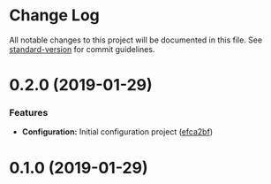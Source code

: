 # Change Log

All notable changes to this project will be documented in this file. See [standard-version](https://github.com/conventional-changelog/standard-version) for commit guidelines.

<a name="0.2.0"></a>

# 0.2.0 (2019-01-29)

### Features

- **Configuration:** Initial configuration project ([efca2bf](https://gitlab.com/fvena/az-components/commit/efca2bf))

<a name="0.1.0"></a>

# 0.1.0 (2019-01-29)
